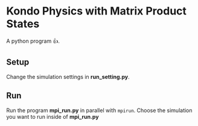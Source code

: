 # Kondo Physics with Matrix Product States

A python program :+1:.

## Setup

Change the simulation settings in **run_setting.py**.

## Run

Run the program **mpi_run.py** in parallel with `mpirun`.
Choose the simulation you want to run inside of **mpi_run.py**
